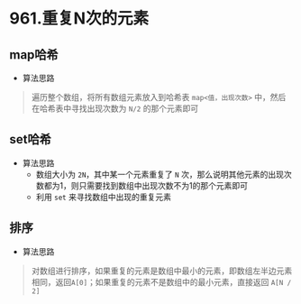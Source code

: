 # 961.重复N次的元素

## map哈希
* 算法思路
> 遍历整个数组，将所有数组元素放入到哈希表 `map<值，出现次数>` 中，然后在哈希表中寻找出现次数为 `N/2` 的那个元素即可


## set哈希
* 算法思路
    * 数组大小为 `2N`，其中某一个元素重复了 `N` 次，那么说明其他元素的出现次数都为1，则只需要找到数组中出现次数不为1的那个元素即可
    * 利用 `set` 来寻找数组中出现的重复元素


## 排序
* 算法思路
> 对数组进行排序，如果重复的元素是数组中最小的元素，即数组左半边元素相同，返回`A[0]`；如果重复的元素不是数组中的最小元素，直接返回 `A[N / 2]`